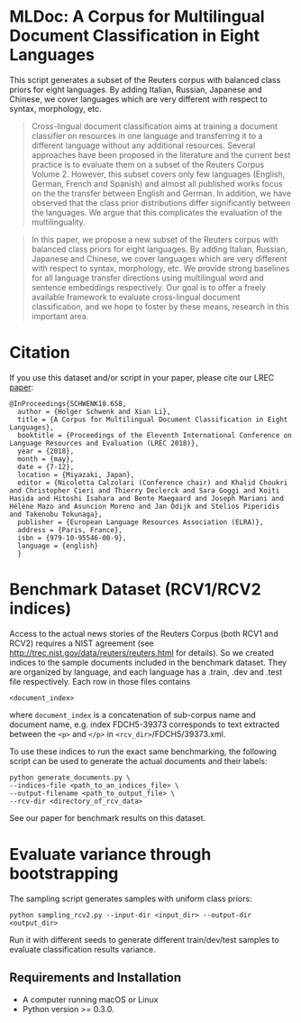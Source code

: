 # MLDoc: A Corpus for Multilingual Document Classification in Eight Languages

This script generates a subset of the Reuters corpus with balanced class priors for eight languages. By adding Italian, Russian, Japanese and Chinese, we cover languages which are very different with respect to syntax, morphology, etc. 

> Cross-lingual document classification aims at training a document classifier on resources in one language and transferring it to a different language without any additional resources. Several approaches have been proposed in the literature and the current best practice is to evaluate them on a subset of the Reuters Corpus Volume 2. However, this subset covers only few languages (English, German, French and Spanish) and almost all published works focus on the the transfer between English and German. In addition, we have observed that the class prior distributions differ significantly between the languages. We argue that this complicates the evaluation of the multilinguality.

> In this paper, we propose a new subset of the Reuters corpus with balanced class priors for eight languages. By adding Italian, Russian, Japanese and Chinese, we cover languages which are very different with respect to syntax, morphology, etc. We provide strong baselines for all language transfer directions using multilingual word and sentence embeddings respectively. Our goal is to offer a freely available framework to evaluate cross-lingual document classification, and we hope to foster by these means, research in this important area.
# Citation
If you use this dataset and/or script in your paper, please cite our LREC [paper](http://www.lrec-conf.org/proceedings/lrec2018/summaries/658.html):
```
@InProceedings{SCHWENK18.658,
  author = {Holger Schwenk and Xian Li},
  title = {A Corpus for Multilingual Document Classification in Eight Languages},
  booktitle = {Proceedings of the Eleventh International Conference on Language Resources and Evaluation (LREC 2018)},
  year = {2018},
  month = {may},
  date = {7-12},
  location = {Miyazaki, Japan},
  editor = {Nicoletta Calzolari (Conference chair) and Khalid Choukri and Christopher Cieri and Thierry Declerck and Sara Goggi and Koiti Hasida and Hitoshi Isahara and Bente Maegaard and Joseph Mariani and Hélène Mazo and Asuncion Moreno and Jan Odijk and Stelios Piperidis and Takenobu Tokunaga},
  publisher = {European Language Resources Association (ELRA)},
  address = {Paris, France},
  isbn = {979-10-95546-00-9},
  language = {english}
  }
```
# Benchmark Dataset (RCV1/RCV2 indices)
Access to the actual news stories of the Reuters Corpus (both RCV1 and RCV2) requires a NIST agreement (see http://trec.nist.gov/data/reuters/reuters.html for details). So we created indices to the sample documents included in the benchmark dataset. They are organized by language, and each language has a .train, .dev and .test file respectively. Each row in those files contains 
```
<document_index>
```
where `document_index` is a concatenation of sub-corpus name and document name, e.g. index FDCH5-39373 corresponds to text extracted between the `<p>` and `</p>` in `<rcv_dir>`/FDCH5/39373.xml.

To use these indices to run the exact same benchmarking, the following script can be used to generate the actual documents and their labels:
```
python generate_documents.py \
--indices-file <path_to_an_indices_file> \
--output-filename <path_to_output_file> \
--rcv-dir <directory_of_rcv_data>
```
See our paper for benchmark results on this dataset.
# Evaluate variance through bootstrapping 
The sampling script generates samples with uniform class priors:
```
python sampling_rcv2.py --input-dir <input_dir> --output-dir <output_dir>
```
Run it with different seeds to generate different train/dev/test samples to evaluate classification results variance.
## Requirements and Installation
- A computer running macOS or Linux
- Python version >= 0.3.0.
